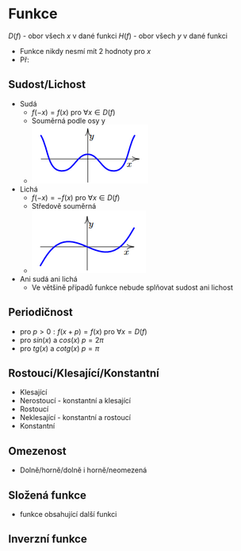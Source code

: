 # Funkce
$D(f)$ - obor všech $x$ v dané funkci
$H(f)$ - obor všech $y$ v dané funkci

* Funkce nikdy nesmí mít 2 hodnoty pro $x$
* Př: 

## Sudost/Lichost
* Sudá
  * $f(-x)=f(x)$ pro $\forall x \in D(f)$
  * Souměrná podle osy y 
  * ![](img/funkce1.png)
* Lichá
  * $f(-x)=-f(x)$ pro $\forall x \in D(f)$
  * Středově souměrná
  * ![](img/funkce2.png)
* Ani sudá ani lichá
  * Ve většině případů funkce nebude splňovat sudost ani lichost
## Periodičnost
* pro $p>0: f(x+p)=f(x)$ pro $\forall x=D(f)$
* pro $sin(x)$ a $cos(x)$ $p=2\pi$
* pro $tg(x)$ a $cotg(x)$ $p=\pi$
## Rostoucí/Klesající/Konstantní
* Klesající
* Nerostoucí - konstantní a klesající
* Rostoucí
* Neklesající - konstantní a rostoucí
* Konstantní
## Omezenost
* Dolně/horně/dolně i horně/neomezená
## Složená funkce
* funkce obsahující další funkci
## Inverzní funkce
